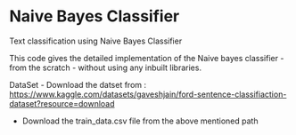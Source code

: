 # Naive Bayes Classifier

Text classification using Naive Bayes Classifier


This code gives the detailed implementation of the Naive bayes classifier - from the scratch - without using any inbuilt libraries.

DataSet - Download the datset from : https://www.kaggle.com/datasets/gaveshjain/ford-sentence-classifiaction-dataset?resource=download  
- Download the train_data.csv file from the above mentioned path
